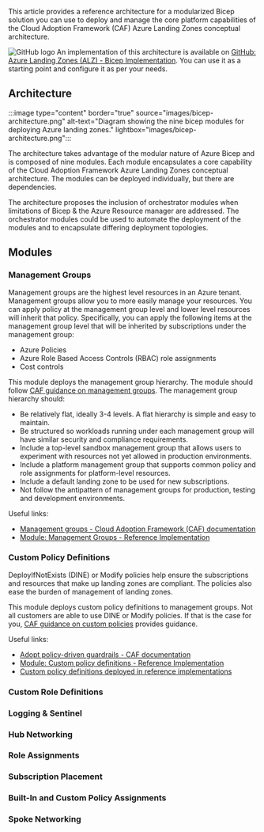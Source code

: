 This article provides a reference architecture for a modularized Bicep solution you can use to deploy and manage the core platform capabilities of the Cloud Adoption Framework (CAF) Azure Landing Zones conceptual architecture.

![GitHub logo](../../../_images/github.png) An implementation of this architecture is available on [GitHub: Azure Landing Zones (ALZ) - Bicep Implementation](https://github.com/Azure/ALZ-Bicep). You can use it as a starting point and configure it as per your needs.

## Architecture

:::image type="content" border="true" source="images/bicep-architecture.png" alt-text="Diagram showing the nine bicep modules for deploying Azure landing zones." lightbox="images/bicep-architecture.png":::

The architecture takes advantage of the modular nature of Azure Bicep and is composed of nine modules. Each module encapsulates a core capability of the Cloud Adoption Framework Azure Landing Zones conceptual architecture. The modules can be deployed individually, but there are dependencies.

The architecture proposes the inclusion of orchestrator modules when limitations of Bicep & the Azure Resource manager are addressed. The orchestrator modules could be used to automate the deployment of the modules and to encapsulate differing deployment topologies.

## Modules

### Management Groups

Management groups are the highest level resources in an Azure tenant. Management groups allow you to more easily manage your resources. You can apply policy at the management group level and lower level resources will inherit that policy. Specifically, you can apply the following items at the management group level that will be inherited by subscriptions under the management group:

- Azure Policies
- Azure Role Based Access Controls (RBAC) role assignments
- Cost controls

This module deploys the management group hierarchy. The module should follow [CAF guidance on management groups](https://docs.microsoft.com/azure/cloud-adoption-framework/ready/landing-zone/design-area/resource-org-management-groups). The management group hierarchy should:

- Be relatively flat, ideally 3-4 levels. A flat hierarchy is simple and easy to maintain.
- Be structured so workloads running under each management group will have similar security and compliance requirements.
- Include a top-level sandbox management group that allows users to experiment with resources not yet allowed in production environments.
- Include a platform management group that supports common policy and role assignments for platform-level resources.
- Include a default landing zone to be used for new subscriptions.
- Not follow the antipattern of management groups for production, testing and development environments.

Useful links:

- [Management groups - Cloud Adoption Framework (CAF) documentation](https://docs.microsoft.com/azure/cloud-adoption-framework/ready/landing-zone/design-area/resource-org-management-groups)
- [Module:  Management Groups - Reference Implementation](https://github.com/Azure/ALZ-Bicep/tree/main/infra-as-code/bicep/modules/managementGroups)

### Custom Policy Definitions

DeployIfNotExists (DINE) or Modify policies help ensure the subscriptions and resources that make up landing zones are compliant. The policies also ease the burden of management of landing zones.

This module deploys custom policy definitions to management groups. Not all customers are able to use DINE or Modify policies. If that is the case for you, [CAF guidance on custom policies](https://docs.microsoft.com/azure/cloud-adoption-framework/ready/landing-zone/design-area/resource-org-management-groups) provides guidance.  

Useful links:

- [Adopt policy-driven guardrails - CAF documentation](https://docs.microsoft.com/azure/cloud-adoption-framework/ready/enterprise-scale/dine-guidance)
- [Module: Custom policy definitions - Reference Implementation](https://github.com/Azure/ALZ-Bicep/tree/main/infra-as-code/bicep/modules/policy/definitions)
- [Custom policy definitions deployed in reference implementations](https://github.com/Azure/Enterprise-Scale/blob/main/docs/ESLZ-Policies.md)

### Custom Role Definitions

### Logging & Sentinel

### Hub Networking

### Role Assignments

### Subscription Placement

### Built-In and Custom Policy Assignments

### Spoke Networking

